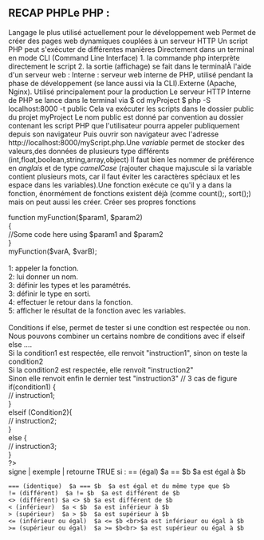 ## RECAP PHPLe PHP :
Langage le plus utilisé actuellement pour le développement web
Permet de créer des pages web dynamiques couplées à un
serveur HTTP
Un script PHP peut s'exécuter de différentes manières
Directement dans un terminal en mode CLI (Command Line Interface) 1. la commande php interprète directement le script
 2. la sortie (affichage) se fait dans le terminalÀ l'aide d'un serveur web :
Interne : serveur web interne de PHP, utilisé pendant la phase de développement
(se lance aussi via la CLI).Externe (Apache, Nginx). Utilisé principalement pour la production
Le serveur HTTP Interne de PHP se lance dans le terminal via
$ cd myProject
$ php -S localhost:8000 -t public
Cela va exécuter les scripts dans le dossier public du projet myProject
Le nom public est donné par convention au dossier contenant les script PHP que l'utilisateur
pourra appeler publiquement depuis son navigateur
Puis ouvrir son navigateur avec l'adresse http://localhost:8000/myScript.php.Une *variable* permet de stocker des valeurs,des données de plusieurs type différents (int,float,boolean,string,array,object)
Il faut bien les nommer de préférence en *anglais* et de type *camelCase* (rajouter chaque majuscule si la variable contient plusieurs mots, car il faut éviter les caractères spéciaux et les espace dans les variables).Une fonction exécute ce qu'il y a dans la fonction, énormément de fonctions existent déjà (comme count();, sort();) mais on peut aussi les créer.
Créer ses propres fonctions
<? php <br>
function myFunction($param1, $param2)   <br>
{   <br>
  //Some code here using $param1 and $param2   <br>
} <br>
myFunction($varA, $varB);              <br> <br>
1: appeler la fonction.  <br>
2: lui donner un nom.      <br>
3: définir les types et les paramétrés.   <br>
3: définir le type en sorti.    <br>
4: effectuer le retour dans la fonction.   <br>
5: afficher le résultat de la fonction avec les variables. <br><br>Conditions
if else, permet de tester si une condtion est respectée ou non.<br>Nous pouvons combiner un certains nombre de conditions avec if elseif else ....  <br>
Si la condition1 est respectée, elle renvoit "instruction1", sinon on teste la condition2  <br>
Si la condition2 est respectée, elle renvoit "instruction2"  <br>
Sinon elle renvoit enfin le dernier test "instruction3"<?php  <br>
// 3 cas de figure  <br>
if(condition1) {  <br>
// instruction1;  <br>
}  <br>
elseif (Condition2){  <br>
// instruction2;  <br>
}  <br>
else {  <br>
// instruction3;  <br>
}  <br>
?><br>signe  | exemple |  retourne TRUE si :    == (égal) $a == $b $a est égal à $b
    === (identique)  $a === $b  $a est égal et du même type que $b
    != (différent)  $a != $b  $a est différent de $b
    <> (différent) $a <> $b $a est différent de $b
    < (inférieur)  $a < $b  $a est inférieur à $b
    > (supérieur)  $a > $b  $a est supérieur à $b
    <= (inférieur ou égal)  $a <= $b <br>$a est inférieur ou égal à $b
    >= (supérieur ou égal)  $a >= $b<br> $a est supérieur ou égal à $b

